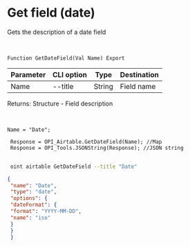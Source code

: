 ﻿---
sidebar_position: 7
---

# Get field (date)
 Gets the description of a date field


<br/>


`Function GetDateField(Val Name) Export`

 | Parameter | CLI option | Type | Destination |
 |-|-|-|-|
 | Name | --title | String | Field name |

 
 Returns: Structure - Field description

<br/>




```bsl title="Code example"
Name = "Date";
 
 Response = OPI_Airtable.GetDateField(Name); //Map
 Response = OPI_Tools.JSONString(Response); //JSON string
```
	


```sh title="CLI command example"
 
 oint airtable GetDateField --title "Date"

```

```json title="Result"
{
 "name": "Date",
 "type": "date",
 "options": {
 "dateFormat": {
 "format": "YYYY-MM-DD",
 "name": "iso"
 }
 }
 }
```
